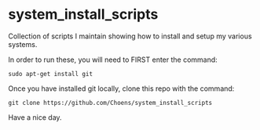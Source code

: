 system_install_scripts
======================

Collection of scripts I maintain showing how to install and setup my various systems.

In order to run these, you will need to FIRST enter the command:

    sudo apt-get install git
    
Once you have installed git locally, clone this repo with the command:

    git clone https://github.com/Choens/system_install_scripts

Have a nice day.
